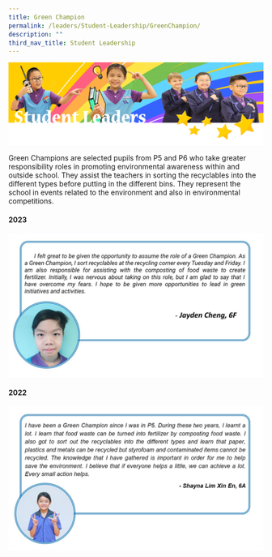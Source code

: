 ```yaml
---
title: Green Champion
permalink: /leaders/Student-Leadership/GreenChampion/
description: ""
third_nav_title: Student Leadership
---
```

![](/images/SLbanner.png)

Green Champions are selected pupils from P5 and P6 who take greater responsibility roles in promoting environmental awareness within and outside school. They assist the teachers in sorting the recyclables into the different types before putting in the different bins. They represent the school in events related to the environment and also in environmental competitions.

#### 2023
![](/images/Leaders/green%20champion%20reflection.jpg)

#### 2022
![](/images/Grreen%20Champ%20reupload.jpg)
